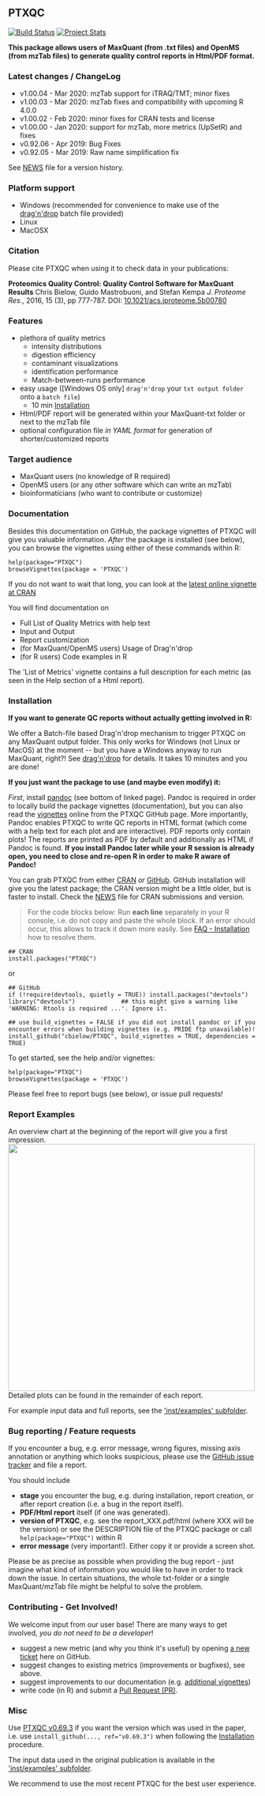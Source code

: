 PTXQC
---------------

[![Build Status](https://travis-ci.org/cbielow/PTXQC.svg?branch=master)](https://travis-ci.org/cbielow/PTXQC) 
[![Project Stats](https://www.openhub.net/p/PTXQC/widgets/project_thin_badge.gif)](https://www.openhub.net/p/PTXQC)

**This package allows users of MaxQuant (from .txt files) and OpenMS (from mzTab files) to generate quality control reports in Html/PDF format.**

### Latest changes / ChangeLog

  - v1.00.04 - Mar 2020: mzTab support for iTRAQ/TMT; minor fixes
  - v1.00.03 - Mar 2020: mzTab fixes and compatibility with upcoming R 4.0.0
  - v1.00.02 - Feb 2020: minor fixes for CRAN tests and license
  - v1.00.00 - Jan 2020: support for mzTab, more metrics (UpSetR) and fixes
  - v0.92.06 - Apr 2019: Bug Fixes
  - v0.92.05 - Mar 2019: Raw name simplification fix

See [NEWS][News_File] file for a version history.

### Platform support
  - Windows (recommended for convenience to make use of the [drag'n'drop][1] batch file provided)
  - Linux
  - MacOSX
  
### Citation

Please cite PTXQC when using it to check data in your publications:

**Proteomics Quality Control: Quality Control Software for MaxQuant Results**
Chris Bielow, Guido Mastrobuoni, and Stefan Kempa
*J. Proteome Res.*, 2016, 15 (3), pp 777-787.
DOI: [10.1021/acs.jproteome.5b00780][JPR_paper]
  
### Features
  - plethora of quality metrics
    - intensity distributions
    - digestion efficiency
    - contaminant visualizations
    - identification performance
    - Match-between-runs performance
  - easy usage ([Windows OS only] `drag'n'drop` your `txt output folder` onto a `batch file`)
    - 10 min [Installation](#installation)
  - Html/PDF report will be generated within your MaxQuant-txt folder or next to the mzTab file
  - optional configuration file *in YAML format* for generation of shorter/customized reports

### Target audience
  - MaxQuant users (no knowledge of R required)
  - OpenMS users (or any other software which can write an mzTab)
  - bioinformaticians (who want to contribute or customize)


### Documentation
  
Besides this documentation on GitHub, the package vignettes
of PTXQC will give you valuable information. *After* the package is installed (see below),
you can browse the vignettes using either of these commands within R:

    help(package="PTXQC")
    browseVignettes(package = 'PTXQC')
  
If you do not want to wait that long, you can look at the 
[latest online vignette at CRAN](https://cran.r-project.org/package=PTXQC)

You will find documentation on
  - Full List of Quality Metrics with help text
  - Input and Output
  - Report customization
  - (for MaxQuant/OpenMS users) Usage of Drag'n'drop
  - (for R users) Code examples in R

The 'List of Metrics' vignette contains a full description for each metric (as seen in the Help section of a Html report).
  
### Installation

**If you want to generate QC reports without actually getting involved in R:**

We offer a Batch-file based Drag'n'drop mechanism to trigger PTXQC on any MaxQuant output folder.
This only works for Windows (not Linux or MacOS) at the moment -- but you have a Windows anyway to run MaxQuant, right?!
See [drag'n'drop][1] for details. It takes 10 minutes and you are done!

**If you just want the package to use (and maybe even modify) it:**

*First*, install [pandoc](https://github.com/jgm/pandoc/releases) (see bottom of linked page). Pandoc is required in order to locally build the package vignettes (documentation),
but you can also read the [vignettes][Ref_Vign] online from the PTXQC GitHub page. More importantly, Pandoc enables PTXQC to write QC reports in HTML format (which come
with a help text for each plot and are interactive). PDF reports only contain plots!
The reports are printed as PDF by default and additionally as HTML if Pandoc is found.
**If you install Pandoc later while your R session is already open, you need to close and re-open R in order to make R aware of Pandoc!**
   
You can grab PTXQC from either [CRAN](https://CRAN.R-project.org/package=PTXQC) *or* [GitHub](https://github.com/cbielow/PTXQC#installation).
GitHub installation will give you the latest package; the CRAN version might be a little older, but is faster to install. Check the [NEWS][News_File] file for CRAN submissions and version.
> For the code blocks below: Run **each line** separately in your R console, i.e. do not copy and paste the whole block.
> If an error should occur, this allows to track it down more easily. See [FAQ - Installation][Ref_VignFAQ]
> how to resolve them.

    ## CRAN
    install.packages("PTXQC")
or

    ## GitHub
    if (!require(devtools, quietly = TRUE)) install.packages("devtools")
    library("devtools")             ## this might give a warning like 'WARNING: Rtools is required ...'. Ignore it.
    
    ## use build_vignettes = FALSE if you did not install pandoc or if you encounter errors when building vignettes (e.g. PRIDE ftp unavailable)!
    install_github("cbielow/PTXQC", build_vignettes = TRUE, dependencies = TRUE)

To get started, see the help and/or vignettes:

    help(package="PTXQC")
    browseVignettes(package = 'PTXQC')

Please feel free to report bugs (see below), or issue pull requests!    

### Report Examples

An overview chart at the beginning of the report will give you a first impression.
<img src="./inst/examples/example_heatmap.png?raw=true" width="500" /><br>
Detailed plots can be found in the remainder of each report.

For example input data and full reports, see the ['inst/examples' subfolder][2].

### Bug reporting / Feature requests

If you encounter a bug, e.g. error message, wrong figures, missing axis annotation or anything which looks
suspicious, please use the [GitHub issue tracker][issuetracker] and file a report.

You should include
  - **stage** you encounter the bug, e.g. during installation, report creation, or after report creation (i.e. a bug in the report itself).
  - **PDF/Html report** itself (if one was generated).
  - **version of PTXQC**, e.g. see the report_XXX.pdf/html (where XXX will be the version) or see the DESCRIPTION file of the PTXQC package or call `help(package="PTXQC")` within R
  - **error message** (very important!). Either copy it or provide a screen shot.

Please be as precise as possible when providing the bug report - just imagine what kind of information you would like to have in order
to track down the issue.
In certain situations, the whole txt-folder or a single MaxQuant/mzTab file might be helpful to solve the problem.

### Contributing - Get Involved!

We welcome input from our user base!
There are many ways to get involved, _you do not need to be a developer_!
  - suggest a new metric (and why you think it's useful) by opening [a new ticket][issuetracker] here on GitHub.
  - suggest changes to existing metrics (improvements or bugfixes), see above.
  - suggest improvements to our documentation (e.g. [additional vignettes][Ref_Vign])
  - write code (in R) and submit a [Pull Request (PR)][PullRequest].


### Misc

Use [PTXQC v0.69.3][JPR_PTXQC] if you want the version which was used in the paper, i.e.
use `install_github(..., ref="v0.69.3")` when following the [Installation](#installation) procedure.

The input data used in the original publication is available in the ['inst/examples' subfolder][2].

We recommend to use the most recent PTXQC for the best user experience.
  
  [1]: https://github.com/cbielow/PTXQC/tree/master/inst/dragNdrop
  [2]: https://github.com/cbielow/PTXQC/tree/master/inst/examples
  [issuetracker]: https://github.com/cbielow/PTXQC/issues
  [PullRequest]: https://github.com/cbielow/PTXQC/pulls
  [JPR_PTXQC]: https://github.com/cbielow/PTXQC/releases/tag/v0.69.3
  [Ref_VignFAQ]: https://github.com/cbielow/PTXQC/blob/master/vignettes/PTXQC-FAQ.Rmd
  [Ref_Vign]: https://github.com/cbielow/PTXQC/tree/master/vignettes
  [News_File]: https://github.com/cbielow/PTXQC/blob/master/NEWS
  [JPR_paper]: https://doi.org/10.1021/acs.jproteome.5b00780
